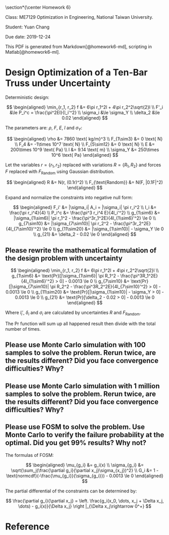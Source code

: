 \section*{\center Homework 6}

Class: ME7129 Optimization in Engineering, National Taiwan University.

Student: Yuan Chang

Due date: 2019-12-24

This PDF is generated from Markdown[@homework6-md], scripting in Matlab[@homework6-ml].

# Design Optimization of a Ten-Bar Truss under Uncertainty

Deterministic design:

$$
\begin{aligned}
\min_{r_1, r_2} f &= 6\pi r_1^2l + 4\pi r_2^2\sqrt{2}l
\\
F'_i &\le P_i^c = \frac{\pi^2EI}{l_i'^2}
\\
\sigma_i &\le \sigma_Y
\\
\delta_2 &\le 0.02
\end{aligned}
$$

The parameters are: $\rho$, $F$, $E$, $l$ and $\sigma_Y$:

$$
\begin{aligned}
\rho &= 7860 \text{ kg/m}^3
\\
F_{1\sim3} &= 0 \text{ N}
\\
F_4 &= -1\times 10^7 \text{ N}
\\
F_{5\sim12} &= 0 \text{ N}
\\
E &= 200\times 10^9 \text{ Pa}
\\
l &= 9.14 \text{ m}
\\
\sigma_Y &= 250\times 10^6 \text{ Pa}
\end{aligned}
$$

Let the variables $r = \{r_1, r_2\}$ replaced with variations $R = \{R_1, R_2\}$
and forces $F$ replaced with $F_{\text{Random}}$ using Gaussian distribution.

$$
\begin{aligned}
R &= N(r, (0.1r)^2)
\\
F_{\text{Random}} &= N(F, |0.1F|^2)
\end{aligned}
$$

Expand and normalize the constraints into negative null form:

$$
\begin{aligned}
F_i' &= |\sigma_i| A_i = |\sigma_i| \pi r_i^2
\\
I_i &= \frac{\pi r_i^4}{4}
\\
P_i^c &= \frac{\pi^3 r_i^4 E}{4l_i'^2}
\\
g_{1\sim6} &= |\sigma_{1\sim6}| \pi r_1^2 - \frac{\pi^3r_1^2E}{4l_{1\sim6}'^2} \le 0
\\
g_{7\sim10} &=  |\sigma_{7\sim10}| \pi r_2^2 - \frac{\pi^3r_2^2E}{4l_{7\sim10}'^2} \le 0
\\
g_{11\sim20} &= |\sigma_{1\sim10}| - \sigma_Y \le 0
\\
g_{21} &= \delta_2 - 0.02 \le 0
\end{aligned}
$$

## Please rewrite the mathematical formulation of the design problem with uncertainty

$$
\begin{aligned}
\min_{r_1, r_2} f &= 6\pi r_1^2l + 4\pi r_2^2\sqrt{2}l
\\
g_{1\sim6} &= \text{Pr}[|\sigma_{1\sim6}| \pi R_1^2 - \frac{\pi^3R_1^2E}{4l_{1\sim6}'^2} > 0] - 0.0013 \le 0
\\
g_{7\sim10} &=  \text{Pr}[|\sigma_{7\sim10}| \pi R_2^2 - \frac{\pi^3R_2^2E}{4l_{7\sim10}'^2} > 0] - 0.0013 \le 0
\\
g_{11\sim20} &= \text{Pr}[|\sigma_{1\sim10}| - \sigma_Y > 0] - 0.0013 \le 0
\\
g_{21} &= \text{Pr}[\delta_2 - 0.02 > 0] - 0.0013 \le 0
\end{aligned}
$$

Where $l_i'$, $\delta_i$ and $\sigma_i$ are calculated by uncertainties $R$ and $F_{\text{Random}}$.

The $\text{Pr}$ function will sum up all happened result then divide with the total number of times.

## Please use Monte Carlo simulation with 100 samples to solve the problem. Rerun twice, are the results different? Did you face convergence difficulties? Why?

## Please use Monte Carlo simulation with 1 million samples to solve the problem. Rerun twice, are the results different? Did you face convergence difficulties? Why?

## Please use FOSM to solve the problem. Use Monte Carlo to verify the failure probability at the optimal. Did you get 99% results? Why not?

The formulas of FOSM:

$$
\begin{aligned}
\mu_{g_i} &= g_i(x)
\\
\sigma_{g_i} &= \sqrt{\sum_j(\frac{\partial g_i}{\partial x_j}\sigma_{x_j})^2}
\\
G_i &= 1 - \text{normcdf}(-\frac{\mu_{g_i}}{\sigma_{g_i}}) - 0.0013 \le 0
\end{aligned}
$$

The partial differential of the constraints can be determined by:

$$
\frac{\partial g_i}{\partial x_j} = \left. \frac{g_i(x_0, \dots, x_j + \Delta x_j, \dots) - g_i(x)}{\Delta x_j} \right |_{\Delta x_j\rightarrow 0^+}
$$

# Reference
